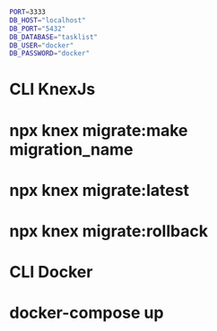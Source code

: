 
``` bash
PORT=3333
DB_HOST="localhost"
DB_PORT="5432"
DB_DATABASE="tasklist"
DB_USER="docker"
DB_PASSWORD="docker"
```


# CLI KnexJs
# npx knex migrate:make migration_name
# npx knex migrate:latest
# npx knex migrate:rollback

# CLI Docker
# docker-compose up